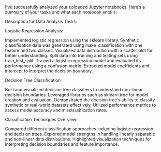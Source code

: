 I’ve successfully analyzed your uploaded Jupyter notebooks. Here’s a summary of your tasks and what each notebook entails:

Description for Data Analysis Tasks:

Logistic Regression Analysis:

Implemented logistic regression using the sklearn library.
Synthetic classification data was generated using make_classification with one feature and two classes.
Visualized data distribution with a scatter plot for better understanding.
Split data into training and testing sets using train_test_split.
Trained a logistic regression model and evaluated its performance using a confusion matrix.
Extracted model coefficients and intercept to interpret the decision boundary.


Decision Tree Classification:

Built and visualized decision tree classifiers to understand non-linear decision boundaries.
Leveraged libraries such as sklearn.tree for model creation and evaluation.
Demonstrated the decision tree's ability to classify synthetic or real-world datasets effectively.
Utilized performance metrics to assess model accuracy and misclassification rates.


Classification Techniques Overview:

Compared different classification approaches including logistic regression and decision trees.
Explored model strengths in handling linearly separable and non-linear data distributions.
Highlighted visualization techniques for interpreting decision boundaries and feature importance.
